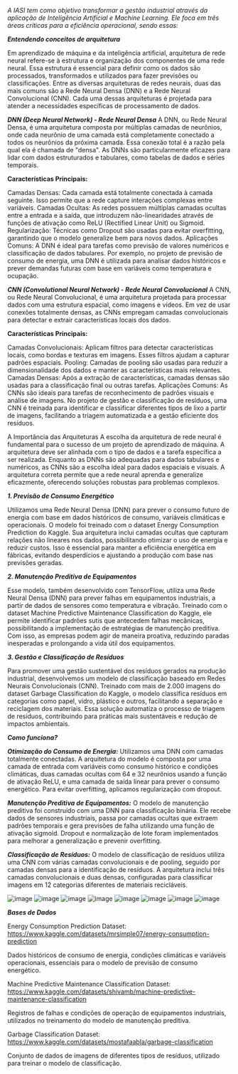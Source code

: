 *A IASI tem como objetivo transformar a gestão industrial através da aplicação de Inteligência Artificial e Machine Learning. Ele foca em três áreas críticas para a eficiência operacional, sendo essas:*


***Entendendo conceitos de arquitetura***


Em aprendizado de máquina e da inteligência artificial, arquitetura de rede neural refere-se à estrutura e organização dos componentes de uma rede neural. Essa estrutura é essencial para definir como os dados são processados, transformados e utilizados para fazer previsões ou classificações. Entre as diversas arquiteturas de redes neurais, duas das mais comuns são a Rede Neural Densa (DNN) e a Rede Neural Convolucional (CNN). Cada uma dessas arquiteturas é projetada para atender a necessidades específicas de processamento de dados.

***DNN (Deep Neural Network) - Rede Neural Densa***
A DNN, ou Rede Neural Densa, é uma arquitetura composta por múltiplas camadas de neurônios, onde cada neurônio de uma camada está completamente conectado a todos os neurônios da próxima camada. Essa conexão total é a razão pela qual ela é chamada de "densa". As DNNs são particularmente eficazes para lidar com dados estruturados e tabulares, como tabelas de dados e séries temporais.

**Características Principais:**

Camadas Densas: Cada camada está totalmente conectada à camada seguinte. Isso permite que a rede capture interações complexas entre variáveis.
Camadas Ocultas: As redes possuem múltiplas camadas ocultas entre a entrada e a saída, que introduzem não-linearidades através de funções de ativação como ReLU (Rectified Linear Unit) ou Sigmoid.
Regularização: Técnicas como Dropout são usadas para evitar overfitting, garantindo que o modelo generalize bem para novos dados.
Aplicações Comuns: A DNN é ideal para tarefas como previsão de valores numéricos e classificação de dados tabulares. Por exemplo, no projeto de previsão de consumo de energia, uma DNN é utilizada para analisar dados históricos e prever demandas futuras com base em variáveis como temperatura e ocupação.

***CNN (Convolutional Neural Network) - Rede Neural Convolucional***
A CNN, ou Rede Neural Convolucional, é uma arquitetura projetada para processar dados com uma estrutura espacial, como imagens e vídeos. Em vez de usar conexões totalmente densas, as CNNs empregam camadas convolucionais para detectar e extrair características locais dos dados.

**Características Principais:**

Camadas Convolucionais: Aplicam filtros para detectar características locais, como bordas e texturas em imagens. Esses filtros ajudam a capturar padrões espaciais.
Pooling: Camadas de pooling são usadas para reduzir a dimensionalidade dos dados e manter as características mais relevantes.
Camadas Densas: Após a extração de características, camadas densas são usadas para a classificação final ou outras tarefas.
Aplicações Comuns: As CNNs são ideais para tarefas de reconhecimento de padrões visuais e análise de imagens. No projeto de gestão e classificação de resíduos, uma CNN é treinada para identificar e classificar diferentes tipos de lixo a partir de imagens, facilitando a triagem automatizada e a gestão eficiente dos resíduos.

A Importância das Arquiteturas
A escolha da arquitetura de rede neural é fundamental para o sucesso de um projeto de aprendizado de máquina. A arquitetura deve ser alinhada com o tipo de dados e a tarefa específica a ser realizada. Enquanto as DNNs são adequadas para dados tabulares e numéricos, as CNNs são a escolha ideal para dados espaciais e visuais. A arquitetura correta permite que a rede neural aprenda e generalize eficazmente, oferecendo soluções robustas para problemas complexos.


***1. Previsão de Consumo Energético***

Utilizamos uma Rede Neural Densa (DNN) para prever o consumo futuro de energia com base em dados históricos de consumo, variáveis climáticas e operacionais. O modelo foi treinado com o dataset Energy Consumption Prediction do Kaggle. Sua arquitetura inclui camadas ocultas que capturam relações não lineares nos dados, possibilitando otimizar o uso de energia e reduzir custos. Isso é essencial para manter a eficiência energética em fábricas, evitando desperdícios e ajustando a produção com base nas previsões geradas.

***2. Manutenção Preditiva de Equipamentos***

Esse modelo, também desenvolvido com TensorFlow, utiliza uma Rede Neural Densa (DNN) para prever falhas em equipamentos industriais, a partir de dados de sensores como temperatura e vibração. Treinado com o dataset Machine Predictive Maintenance Classification do Kaggle, ele permite identificar padrões sutis que antecedem falhas mecânicas, possibilitando a implementação de estratégias de manutenção preditiva. Com isso, as empresas podem agir de maneira proativa, reduzindo paradas inesperadas e prolongando a vida útil dos equipamentos.

***3. Gestão e Classificação de Resíduos***

Para promover uma gestão sustentável dos resíduos gerados na produção industrial, desenvolvemos um modelo de classificação baseado em Redes Neurais Convolucionais (CNN). Treinado com mais de 2.000 imagens do dataset Garbage Classification do Kaggle, o modelo classifica resíduos em categorias como papel, vidro, plástico e outros, facilitando a separação e reciclagem dos materiais. Essa solução automatiza o processo de triagem de resíduos, contribuindo para práticas mais sustentáveis e redução de impactos ambientais.

***Como funciona?***

***Otimização do Consumo de Energia:***
Utilizamos uma DNN com camadas totalmente conectadas. A arquitetura do modelo é composta por uma camada de entrada com variáveis como consumo histórico e condições climáticas, duas camadas ocultas com 64 e 32 neurônios usando a função de ativação ReLU, e uma camada de saída linear para prever o consumo energético. Para evitar overfitting, aplicamos regularização com dropout.

***Manutenção Preditiva de Equipamentos:***
O modelo de manutenção preditiva foi construído com uma DNN para classificação binária. Ele recebe dados de sensores industriais, passa por camadas ocultas que extraem padrões temporais e gera previsões de falha utilizando uma função de ativação sigmoid. Dropout e normalização de lote foram implementados para melhorar a generalização e prevenir overfitting.

***Classificação de Resíduos:***
O modelo de classificação de resíduos utiliza uma CNN com várias camadas convolucionais e de pooling, seguido por camadas densas para a identificação de resíduos. A arquitetura inclui três camadas convolucionais e duas densas, configuradas para classificar imagens em 12 categorias diferentes de materiais recicláveis.

![image](https://github.com/user-attachments/assets/cf5fd933-63cf-460e-a197-fd5ddbe30e1b)
![image](https://github.com/user-attachments/assets/12082e84-a43f-4a28-9266-f7c080a6fdad)
![image](https://github.com/user-attachments/assets/868ca77e-ea33-4438-976b-e61ea22f00e8)
![image](https://github.com/user-attachments/assets/585c9071-7567-45ff-88b8-5c138f4b5b81)
![image](https://github.com/user-attachments/assets/33fc2bf9-5d05-442b-8494-40f966bd736c)
![image](https://github.com/user-attachments/assets/3ba29430-ae95-4ae6-8fa5-4cc36e17dd14)
![image](https://github.com/user-attachments/assets/391cf7aa-f562-4b17-a0f3-af5193bf12a2)
![image](https://github.com/user-attachments/assets/832274f7-8613-426a-89fa-9148d1490fa4)



***Bases de Dados***

Energy Consumption Prediction Dataset: https://www.kaggle.com/datasets/mrsimple07/energy-consumption-prediction

Dados históricos de consumo de energia, condições climáticas e variáveis operacionais, essenciais para o modelo de previsão de consumo energético.

Machine Predictive Maintenance Classification Dataset: https://www.kaggle.com/datasets/shivamb/machine-predictive-maintenance-classification

Registros de falhas e condições de operação de equipamentos industriais, utilizados no treinamento do modelo de manutenção preditiva.

Garbage Classification Dataset: https://www.kaggle.com/datasets/mostafaabla/garbage-classification

Conjunto de dados de imagens de diferentes tipos de resíduos, utilizado para treinar o modelo de classificação.

